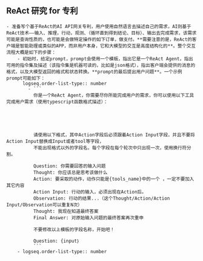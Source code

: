 ## ReAct 研究 for 专利
	- 准备写个基于ReAct的AI API网关专利，用户使用自然语言去描述自己的需求，AI则基于ReAct技术——输入、推理，行动，观测、（循环直到得到结论、目标）、输出去完成需求，该需求可能是查询性质的，也可能是会做特定操作的如下订单，做支付。**需要注意的是，ReAct的客户端是智能助理或类似的APP，而非用户本身，它和大模型的交互是高度结构化的**。整个交互流程大概是如下的步骤：
		- 初始时，给定prompt，prompt会使用一个模板，指出它是一个ReAct Agent，指出可用的指令集及描述（该指令集是机器可读的，比如是json格式），指出客户端会提供的消息的格式，以及大模型返回的格式和状态转换。**prompt的最后提出用户问题**。一个示例prompt可能如下：
		  logseq.order-list-type:: number
			- ```
			  你是一个ReAct Agent，你需要尽你所能完成用户的需求，你可以使用以下工具完成用户需求（使用typescript函数格式描述）：
			  
			  
			  
			  
			  
			  请使用以下格式，其中Action字段后必须跟着Action Input字段，并且不要将Action Input替换成Input或者tool等字段，
			  不能出现格式以外的字段名，每个字段在每个轮次中只出现一次，使用换行符分割。
			  
			  Question: 你需要回答的输入问题
			  Thought: 你应该总是思考该做什么
			  Action: 要采取的动作，动作只能是{tools_name}中的一个 ，一定不要加入其它内容
			  Action Input: 行动的输入，必须出现在Action后。
			  Observation: 行动的结果...（这个Thought/Action/Action Input/Observation可以重复N次）
			  Thought: 我现在知道最终答案
			  Final Answer: 对原始输入问题的最终答案再次重申
			  
			  不要修改以上模板的字段名称，开始吧！
			  
			  Question: {input｝
			  ```
		- logseq.order-list-type:: number